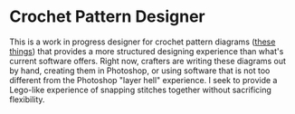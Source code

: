 # Crochet Pattern Designer

This is a work in progress designer for crochet pattern diagrams ([these things](https://cdn.shopify.com/s/files/1/0071/8235/2468/files/TE_AC_Solljus_Chart-1024x835.jpg)) that provides a more structured designing experience than what's current software offers. Right now, crafters are writing these diagrams out by hand, creating them in Photoshop, or using software that is not too different from the Photoshop "layer hell" experience. I seek to provide a Lego-like experience of snapping stitches together without sacrificing flexibility.
